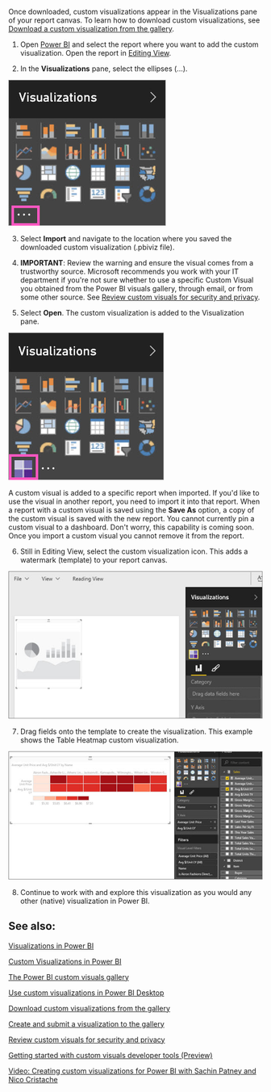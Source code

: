 <properties
   pageTitle="Add a custom visualization to a Power BI report"
   description="Add a custom visual to a Power BI reportI"
   services="powerbi"
   documentationCenter=""
   authors="mihart"
   manager="mblythe"
   editor=""
   tags="power bi"/>

<tags
   ms.service="powerbi"
   ms.devlang="NA"
   ms.topic="article"
   ms.tgt_pltfrm="NA"
   ms.workload="powerbi"
   ms.date="11/01/2015"
   ms.author="mihart"/>


Once downloaded, custom visualizations appear in the Visualizations pane of your report canvas. To learn how to download custom visualizations, see [Download a custom visualization from the gallery](powerbi-custom-visuals-download-from-the-gallery).

1. Open [Power BI](http://powerbi.com) and select the report where you want to add the custom visualization.  Open the report in [Editing View](powerbi-service-interact-with-a-report-in-editing-view.md).

2. In the **Visualizations** pane, select the ellipses (...).

  ![](media/powerbi-custom-visuals-add-to-report/PBI_customVizEllipses.jpg)

3. Select **Import** and navigate to the location where you saved the downloaded custom visualization (.pbiviz file).

4. **IMPORTANT**: Review the warning and ensure the visual comes from a trustworthy source. Microsoft recommends you work with your IT department if you're not sure whether to use a specific Custom Visual you obtained from the Power BI visuals gallery, through email, or from some other source. See [Review custom visuals for security and privacy](powerbi-custom-visuals-review-for-security-and-privacy).

5. Select **Open**. The custom visualization is added to the Visualization pane.

  ![](media/powerbi-custom-visuals-add-to-report/PBI_customVizAddedIcon.jpg)

  A custom visual is added to a specific report when imported. If you'd like to use the visual in another report, you need to import it into that report. When a report with a custom visual is saved using the **Save As** option, a copy of the custom visual is saved with the new report. You cannot currently pin a custom visual to a dashboard. Don't worry, this capability is coming soon. Once you import a custom visual you cannot remove it from the report.

6. Still in Editing View, select the custom visualization icon.  This adds a watermark (template) to your report canvas.

  ![](media/powerbi-custom-visuals-add-to-report/PBI_template.jpg)

7. Drag fields onto the template to create the visualization.  This example shows the Table Heatmap custom visualization.

  ![](media/powerbi-custom-visuals-add-to-report/PBI_customVizAdded.jpg)

8. Continue to work with and explore this visualization as you would any other (native) visualization in Power BI.

## See also:

[Visualizations in Power BI](powerbi-service-visualizations-for-reports.md)

[Custom Visualizations in Power BI](powerbi-custom-visuals.md)

[The Power BI custom visuals gallery](https://app.powerbi.com/visuals)

[Use custom visualizations in Power BI Desktop](powerbi-custom-visuals-use.md)

[Download custom visualizations from the gallery](powerbi-custom-visuals-download-from-the-gallery.md)

[Create and submit a visualization to the gallery](powerbi-custom-visuals-create-and-submit-to-the-gallery.md)

[Review custom visuals for security and privacy](powerbi-custom-visuals-review-for-security-and-privacy.md)

[Getting started with custom visuals developer tools (Preview)](powerbi-custom-visuals-getting-started-with-developer-tools.md)

[Video: Creating custom visualizations for Power BI with Sachin Patney and Nico Cristache](https://www.youtube.com/watch?v=kULc2VbwjCc)

